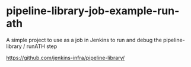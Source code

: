 # pipeline-library-job-example-run-ath
A simple project to use as a job in Jenkins to run and debug the pipeline-library / runATH step

https://github.com/jenkins-infra/pipeline-library/
